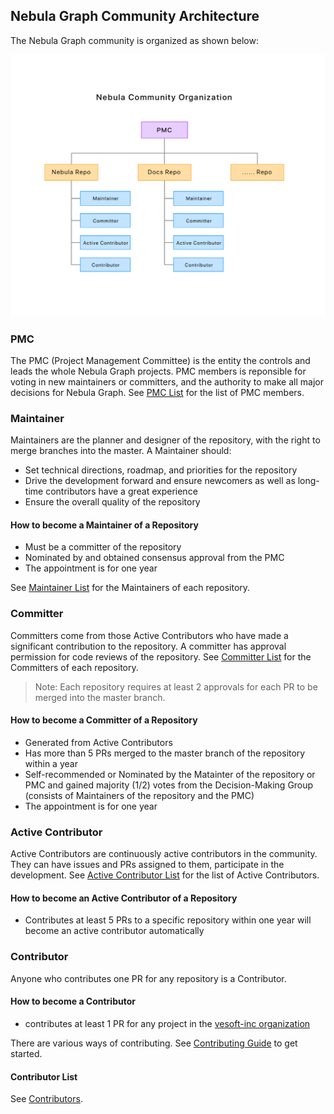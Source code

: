 ## Nebula Graph Community Architecture

The Nebula Graph community is organized as shown below:

![Nebula Community Architecture](./images/structure.png)

### PMC

The PMC (Project Management Committee) is the entity the controls and leads the whole Nebula Graph projects. PMC members is reponsible for voting in new maintainers or committers, and the authority to make all major decisions for Nebula Graph. See [PMC List](./pmc-list.md) for the list of PMC members.


### Maintainer

Maintainers are the planner and designer of the repository, with the right to merge branches into the master. A Maintainer should:

- Set technical directions, roadmap, and priorities for the repository
- Drive the development forward and ensure newcomers as well as long-time contributors have a great experience
- Ensure the overall quality of the repository

#### How to become a Maintainer of a Repository

- Must be a committer of the repository
- Nominated by and obtained consensus approval from the PMC
- The appointment is for one year

See [Maintainer List](./maintainer-list.md) for the Maintainers of each repository.

### Committer

Committers come from those Active Contributors who have made a significant contribution to the repository. A committer has approval permission for code reviews of the repository. See [Committer List](./committer-list.md) for the Committers of each repository.

> Note: Each repository requires at least 2 approvals for each PR to be merged into the master branch.

#### How to become a Committer of a Repository

- Generated from Active Contributors
- Has more than 5 PRs merged to the master branch of the repository within a year
- Self-recommended or Nominated by the Matainter of the repository or PMC and gained majority (1/2) votes from the Decision-Making Group (consists of Maintainers of the repository and the PMC)
- The appointment is for one year


### Active Contributor

Active Contributors are continuously active contributors in the community. They can have issues and PRs assigned to them, participate in the development. See [Active Contributor List](active-contributor-list.md) for the list of Active Contributors.

#### How to become an Active Contributor of a Repository

- Contributes at least 5 PRs to a specific repository within one year will become an active contributor automatically

### Contributor

Anyone who contributes one PR for any repository is a Contributor.

#### How to become a Contributor

- contributes at least 1 PR for any project in the [vesoft-inc organization](https://github.com/vesoft-inc)

There are various ways of contributing. See [Contributing Guide](../CONTRIBUTING.md) to get started.


#### Contributor List

See [Contributors](./contributor-list.md).